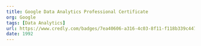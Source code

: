 ```yaml
---
title: Google Data Analytics Professional Certificate
org: Google
tags: [Data Analytics]
url: https://www.credly.com/badges/7ea40606-a316-4c03-8f11-f118b339c447/public_url
date: 1992
---
```



